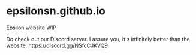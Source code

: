 # epsilonsn.github.io
Epsilon website WIP

Do check out our Discord server. I assure you, it's infinitely better than the website.
https://discord.gg/NSfcCJKVQ9
